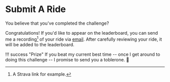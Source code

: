 # Submit A Ride

You believe that you've completed the challenge?

Congratulations! If you'd like to appear on the leaderboard, you can send me a recording[^1] of your ride via [email](mailto:arth.gassner@gmail.com). After carefully reviewing your ride, it will be added to the leaderboard.

[^1]: A Strava link for example.

!!! success "Prize"
    If you beat my current best time -- once I get around to doing this challenge -- I promise to send you a toblerone. :chocolate_bar: